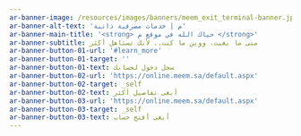 ```yaml
---
ar-banner-image: /resources/images/banners/meem_exit_terminal-banner.jpg
ar-banner-alt-text: 'م | خدمات مصرفية ذاتية'
ar-banner-main-title: '<strong> حياك الله في موقع م </strong>'
ar-banner-subtitle: متى ما بغيت، ووين ما كنت.. لأنك تستاهل أكثر
ar-banner-button-01-url: '#learn_more'
ar-banner-button-01-target: ''
ar-banner-button-01-text: سجل دخول لحسابك
ar-banner-button-02-url: 'https://online.meem.sa/default.aspx'
ar-banner-button-02-target: _self
ar-banner-button-02-text: أبغى تفاصيل أكثر
ar-banner-button-03-url: 'https://online.meem.sa/default.aspx'
ar-banner-button-03-target: _self
ar-banner-button-03-text: أبغى أفتح حساب
---
```


